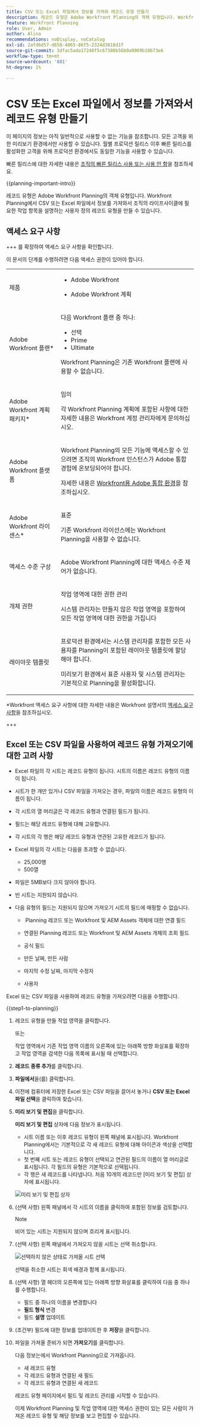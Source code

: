 ```yaml
---
title: CSV 또는 Excel 파일에서 정보를 가져와 레코드 유형 만들기
description: 레코드 유형은 Adobe Workfront Planning의 객체 유형입니다. Workfront Planning에서 CSV 또는 Excel 파일에서 정보를 가져와서 조직의 라이프사이클에 필요한 작업 항목을 설명하는 사용자 정의 레코드 유형을 만들 수 있습니다.
feature: Workfront Planning
role: User, Admin
author: Alina
recommendations: noDisplay, noCatalog
exl-id: 2afd6d57-d658-4065-86f5-2324d3818d1f
source-git-commit: 3dfac5ada17248f5c67380b56b9a0969b10b73e6
workflow-type: tm+mt
source-wordcount: '881'
ht-degree: 1%

---
```


# CSV 또는 Excel 파일에서 정보를 가져와서 레코드 유형 만들기

<span class="preview">이 페이지의 정보는 아직 일반적으로 사용할 수 없는 기능을 참조합니다. 모든 고객을 위한 미리보기 환경에서만 사용할 수 있습니다. 월별 프로덕션 릴리스 이후 빠른 릴리스를 활성화한 고객을 위해 프로덕션 환경에서도 동일한 기능을 사용할 수 있습니다. </span>

<span class="preview">빠른 릴리스에 대한 자세한 내용은 [조직의 빠른 릴리스 사용 또는 사용 안 함](/help/quicksilver/administration-and-setup/set-up-workfront/configure-system-defaults/enable-fast-release-process.md)을 참조하세요. </span>

{{planning-important-intro}}

레코드 유형은 Adobe Workfront Planning의 객체 유형입니다. Workfront Planning에서 CSV 또는 Excel 파일에서 정보를 가져와서 조직의 라이프사이클에 필요한 작업 항목을 설명하는 사용자 정의 레코드 유형을 만들 수 있습니다.

## 액세스 요구 사항

+++ 를 확장하여 액세스 요구 사항을 확인합니다.

이 문서의 단계를 수행하려면 다음 액세스 권한이 있어야 합니다.

<table style="table-layout:auto"> 
<col> 
</col> 
<col> 
</col> 
<tbody> 
    <tr> 
<tr> 
<td> 
   <p> 제품</p> </td> 
   <td> 
   <ul><li><p> Adobe Workfront</p></li> 
   <li><p> Adobe Workfront 계획<p></li></ul></td> 
  </tr>   
<tr> 
   <td role="rowheader"><p>Adobe Workfront 플랜*</p></td> 
   <td> 
<p>다음 Workfront 플랜 중 하나:</p> 
<ul><li>선택</li> 
<li>Prime</li> 
<li>Ultimate</li></ul> 
<p>Workfront Planning은 기존 Workfront 플랜에 사용할 수 없습니다.</p> 
   </td> 
<tr> 
   <td role="rowheader"><p>Adobe Workfront 계획 패키지*</p></td> 
   <td> 
<p>임의 </p> 
<p>각 Workfront Planning 계획에 포함된 사항에 대한 자세한 내용은 Workfront 계정 관리자에게 문의하십시오. </p> 
   </td> 
 <tr> 
   <td role="rowheader"><p>Adobe Workfront 플랫폼</p></td> 
   <td> 
<p>Workfront Planning의 모든 기능에 액세스할 수 있으려면 조직의 Workfront 인스턴스가 Adobe 통합 경험에 온보딩되어야 합니다.</p> 
<p>자세한 내용은 <a href="/help/quicksilver/workfront-basics/navigate-workfront/workfront-navigation/adobe-unified-experience.md">Workfront용 Adobe 통합 환경</a>을 참조하십시오. </p> 
   </td> 
   </tr> 
  </tr> 
  <tr> 
   <td role="rowheader"><p>Adobe Workfront 라이센스*</p></td> 
   <td><p> 표준</p>
   <p>기존 Workfront 라이선스에는 Workfront Planning을 사용할 수 없습니다.</p> 
  </td> 
  </tr> 
  <tr> 
   <td role="rowheader"><p>액세스 수준 구성</p></td> 
   <td> <p>Adobe Workfront Planning에 대한 액세스 수준 제어가 없습니다.</p>   
</td> 
  </tr> 
<tr> 
   <td role="rowheader"><p>개체 권한</p></td> 
   <td>   <p>작업 영역</a>에 대한 권한 관리 </p>  
   <p>시스템 관리자는 만들지 않은 작업 영역을 포함하여 모든 작업 영역에 대한 권한을 가집니다</p>  </td> 
  </tr> 
<tr> 
   <td role="rowheader"><p>레이아웃 템플릿</p></td> 
   <td> <p>프로덕션 환경에서는 시스템 관리자를 포함한 모든 사용자를 Planning이 포함된 레이아웃 템플릿에 할당해야 합니다.</p>
<p><span class="preview">미리보기 환경에서 표준 사용자 및 시스템 관리자는 기본적으로 Planning을 활성화합니다.</span></p> </td> 
  </tr> 
</tbody> 
</table>

*Workfront 액세스 요구 사항에 대한 자세한 내용은 Workfront 설명서의 [액세스 요구 사항](/help/quicksilver/administration-and-setup/add-users/access-levels-and-object-permissions/access-level-requirements-in-documentation.md)을 참조하십시오.

+++


## Excel 또는 CSV 파일을 사용하여 레코드 유형 가져오기에 대한 고려 사항

* Excel 파일의 각 시트는 레코드 유형이 됩니다. 시트의 이름은 레코드 유형의 이름이 됩니다.
* 시트가 한 개만 있거나 CSV 파일을 가져오는 경우, 파일의 이름은 레코드 유형의 이름이 됩니다.
* 각 시트의 열 머리글은 각 레코드 유형과 연결된 필드가 됩니다.
* 필드는 해당 레코드 유형에 대해 고유합니다.
* 각 시트의 각 행은 해당 레코드 유형과 연관된 고유한 레코드가 됩니다.
* Excel 파일의 각 시트는 다음을 초과할 수 없습니다.
   * 25,000행
   * 500열
* 파일은 5MB보다 크지 않아야 합니다.
* 빈 시트는 지원되지 않습니다.
* 다음 유형의 필드는 지원되지 않으며 가져오기 시트의 필드에 매핑할 수 없습니다.

   * &#x200B;<!--In the Production environment,--> Planning 레코드 또는 Workfront 및 AEM Assets 객체에 대한 연결 필드

     <!--<span class="preview">In the Preview environment, you can map and import connection fields to Planning records. </span>-->

   * 연결된 Planning 레코드 또는 Workfront 및 AEM Assets 개체의 조회 필드
   * 공식 필드
   * 만든 날짜, 만든 사람
   * 마지막 수정 날짜, 마지막 수정자
   * 사용자

Excel 또는 CSV 파일을 사용하여 레코드 유형을 가져오려면 다음을 수행합니다.

{{step1-to-planning}}

1. 레코드 유형을 만들 작업 영역을 클릭합니다.

   또는

   작업 영역에서 기존 작업 영역 이름의 오른쪽에 있는 아래쪽 방향 화살표를 확장하고 작업 영역을 검색한 다음 목록에 표시될 때 선택합니다.
1. **레코드 종류 추가**&#x200B;를 클릭합니다.
1. **파일에서**&#x200B;을(를) 클릭합니다.
1. 이전에 컴퓨터에 저장한 Excel 또는 CSV 파일을 끌어서 놓거나 **CSV 또는 Excel 파일 선택**&#x200B;을 클릭하여 찾습니다.
1. **미리 보기 및 편집**&#x200B;을 클릭합니다.

   **미리 보기 및 편집** 상자에 다음 정보가 표시됩니다.

   * 시트 이름 또는 이후 레코드 유형이 왼쪽 패널에 표시됩니다. Workfront Planning에서는 기본적으로 각 새 레코드 유형에 대해 아이콘과 색상을 선택합니다.
   * 첫 번째 시트 또는 레코드 유형이 선택되고 연관된 필드의 이름이 열 머리글로 표시됩니다. 각 필드의 유형은 기본적으로 선택됩니다.
   * 각 행은 새 레코드를 나타냅니다. 처음 10개의 레코드만 [미리 보기 및 편집] 상자에 표시됩니다.

   ![미리 보기 및 편집 상자](assets/preview-and-edit-box.png)

1. (선택 사항) 왼쪽 패널에서 각 시트의 이름을 클릭하여 포함된 정보를 검토합니다.

   >[!NOTE]
   >
   >비어 있는 시트는 지원되지 않으며 흐리게 표시됩니다.

1. (선택 사항) 왼쪽 패널에서 가져오지 않을 시트는 선택 취소합니다.

   ![선택하지 않은 상태로 가져올 시트 선택](assets/select-sheets-to-import-drop-down-with-unselected.png)

   선택을 취소한 시트는 회색 배경과 함께 표시됩니다.

1. (선택 사항) 열 헤더의 오른쪽에 있는 아래쪽 방향 화살표를 클릭하여 다음 중 하나를 수행합니다.

   * 필드 중 하나의 이름을 변경합니다
   * **필드 형식** 변경
   * 필드 **설명** 업데이트

1. (조건부) 필드에 대한 정보를 업데이트한 후 **저장**&#x200B;을 클릭합니다.

1. 파일을 가져올 준비가 되면 **가져오기**&#x200B;를 클릭합니다.

   다음 정보는에서 Workfront Planning으로 가져옵니다.

   * 새 레코드 유형
   * 각 레코드 유형과 연결된 새 필드
   * 각 레코드 유형과 연결된 새 레코드

   레코드 유형 페이지에서 필드 및 레코드 관리를 시작할 수 있습니다.

   이제 Workfront Planning 및 작업 영역에 대한 액세스 권한이 있는 모든 사람이 가져온 레코드 유형 및 해당 정보를 보고 편집할 수 있습니다.
